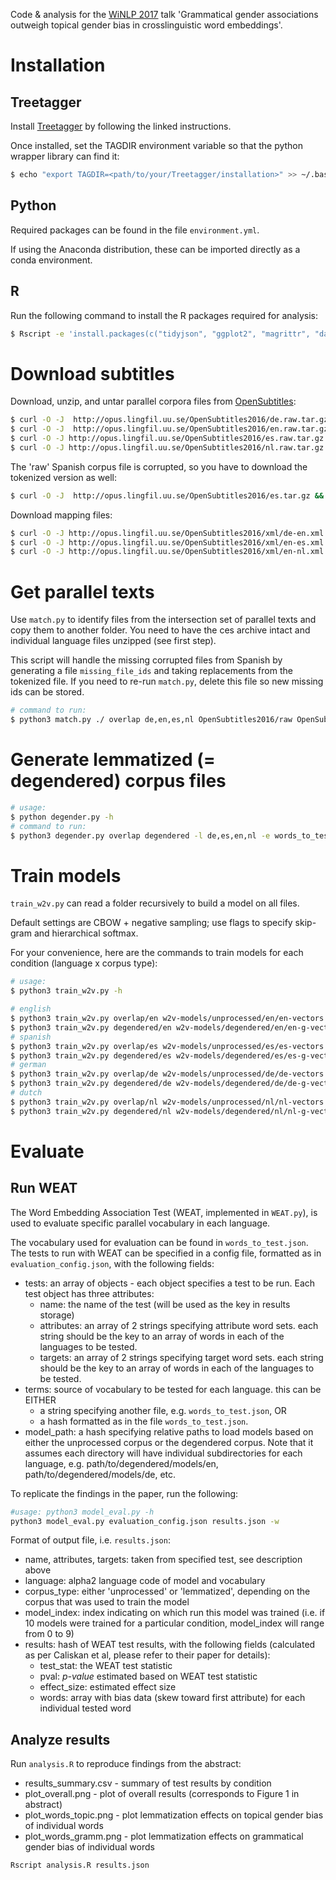 Code & analysis for the [WiNLP 2017](http://www.winlp.org/winlp-workshop/) talk 'Grammatical gender associations outweigh topical gender bias in crosslinguistic word embeddings'.

# Installation

## Treetagger

Install [Treetagger](http://www.cis.uni-muenchen.de/~schmid/tools/TreeTagger/) by following the linked instructions.

Once installed, set the TAGDIR environment variable so that the python wrapper library can find it:

```bash
$ echo "export TAGDIR=<path/to/your/Treetagger/installation>" >> ~/.bash_profile
```

## Python

Required packages can be found in the file `environment.yml`.

If using the Anaconda distribution, these can be imported directly as a conda environment.

## R

Run the following command to install the R packages required for analysis:

```bash
$ Rscript -e 'install.packages(c("tidyjson", "ggplot2", "magrittr", "data.table"), repos="http://cran.us.r-project.org")'
```

# Download subtitles

Download, unzip, and untar parallel corpora files from [OpenSubtitles](http://opus.lingfil.uu.se/OpenSubtitles2016):

```bash
$ curl -O -J  http://opus.lingfil.uu.se/OpenSubtitles2016/de.raw.tar.gz && gunzip de.raw.tar.gz && tar -xf de.raw.tar
$ curl -O -J  http://opus.lingfil.uu.se/OpenSubtitles2016/en.raw.tar.gz && gunzip en.raw.tar.gz && tar -xf en.raw.tar
$ curl -O -J http://opus.lingfil.uu.se/OpenSubtitles2016/es.raw.tar.gz && gunzip es.raw.tar.gz && tar -xf es.raw.tar # corrupted! see below
$ curl -O -J http://opus.lingfil.uu.se/OpenSubtitles2016/nl.raw.tar.gz && gunzip nl.raw.tar.gz && tar -xf nl.raw.tar
```
The 'raw' Spanish corpus file is corrupted, so you have to download the tokenized version as well:

```bash
$ curl -O -J  http://opus.lingfil.uu.se/OpenSubtitles2016/es.tar.gz && gunzip es.tar.gz && tar -xf es.tar
```

Download mapping files:

```bash
$ curl -O -J http://opus.lingfil.uu.se/OpenSubtitles2016/xml/de-en.xml.gz
$ curl -O -J http://opus.lingfil.uu.se/OpenSubtitles2016/xml/en-es.xml.gz
$ curl -O -J http://opus.lingfil.uu.se/OpenSubtitles2016/xml/en-nl.xml.gz
```

# Get parallel texts

Use `match.py` to identify files from the intersection set of parallel texts and copy them to another folder. You need to have the ces archive intact and individual language files unzipped (see first step). 

This script will handle the missing corrupted files from Spanish by generating a file `missing_file_ids` and taking replacements from the tokenized file. If you need to re-run `match.py`, delete this file so new missing ids can be stored.

```bash
# command to run:
$ python3 match.py ./ overlap de,en,es,nl OpenSubtitles2016/raw OpenSubtitles/xml
```

# Generate lemmatized (= degendered) corpus files

```bash
# usage:
$ python degender.py -h
# command to run:
$ python3 degender.py overlap degendered -l de,es,en,nl -e words_to_test.json
```

# Train models

`train_w2v.py` can read a folder recursively to build a model on all files. 

Default settings are CBOW + negative sampling; use flags to specify skip-gram and hierarchical softmax.  

For your convenience, here are the commands to train models for each condition (language x corpus type):

```bash
# usage:
$ python3 train_w2v.py -h

# english
$ python3 train_w2v.py overlap/en w2v-models/unprocessed/en/en-vectors.txt
$ python3 train_w2v.py degendered/en w2v-models/degendered/en/en-g-vectors.txt
# spanish
$ python3 train_w2v.py overlap/es w2v-models/unprocessed/es/es-vectors.txt
$ python3 train_w2v.py degendered/es w2v-models/degendered/es/es-g-vectors.txt
# german
$ python3 train_w2v.py overlap/de w2v-models/unprocessed/de/de-vectors.txt
$ python3 train_w2v.py degendered/de w2v-models/degendered/de/de-g-vectors.txt
# dutch
$ python3 train_w2v.py overlap/nl w2v-models/unprocessed/nl/nl-vectors.txt
$ python3 train_w2v.py degendered/nl w2v-models/degendered/nl/nl-g-vectors.txt
```

# Evaluate

## Run WEAT

The Word Embedding Association Test (WEAT, implemented in `WEAT.py`), is used to evaluate specific parallel vocabulary in each language.

The vocabulary used for evaluation can be found in `words_to_test.json`. The tests to run with WEAT can be specified in a config file, formatted as in `evaluation_config.json`, with the following fields:

- tests: an array of objects - each object specifies a test to be run. Each test object has three attributes:
  - name: the name of the test (will be used as the key in results storage)
  - attributes: an array of 2 strings specifying attribute word sets. each string should be the key to an array of words in each of the languages to be tested.
  - targets: an array of 2 strings specifying target word sets. each string should be the key to an array of words in each of the languages to be tested.
- terms: source of vocabulary to be tested for each language. this can be EITHER
  - a string specifying another file, e.g. `words_to_test.json`, OR
  - a hash formatted as in the file `words_to_test.json`.
- model_path: a hash specifying relative paths to load models based on either the unprocessed corpus or the degendered corpus. Note that it assumes each directory will have individual subdirectories for each language, e.g. path/to/degendered/models/en, path/to/degendered/models/de, etc.

To replicate the findings in the paper, run the following:
```bash
#usage: python3 model_eval.py -h
python3 model_eval.py evaluation_config.json results.json -w
```

Format of output file, i.e. `results.json`:

- name, attributes, targets: taken from specified test, see description above
- language: alpha2 language code of model and vocabulary
- corpus_type: either 'unprocessed' or 'lemmatized', depending on the corpus that was used to train the model
- model_index: index indicating on which run this model was trained (i.e. if 10 models were trained for a particular condition, model_index will range from 0 to 9)
- results: hash of WEAT test results, with the following fields (calculated as per Caliskan et al, please refer to their paper for details):
  - test_stat: the WEAT test statistic
  - pval: *p-value* estimated based on WEAT test statistic
  - effect_size: estimated effect size
  - words: array with bias data (skew toward first attribute) for each individual tested word

## Analyze results

Run `analysis.R` to reproduce findings from the abstract:

- results_summary.csv - summary of test results by condition
- plot_overall.png - plot of overall results (corresponds to Figure 1 in abstract)
- plot_words_topic.png - plot lemmatization effects on topical gender bias of individual words
- plot_words_gramm.png - plot lemmatization effects on grammatical gender bias of individual words

```bash
Rscript analysis.R results.json
```
